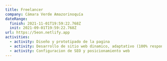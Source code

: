 ```yaml
---
title: Freelancer
company: Cámara Verde Amazorinoquía
dateRange:
  finish: 2021-11-01T19:59:22.768Z
  init: 2021-09-01T19:59:22.768Z
url: https://5eon.netlify.app
activities:
  - activity: Diseño y prototipado de la pagina
  - activity: Desarrollo de sitio web dinamico, adaptativo (100% responsive) y con sistema de gestion de contenidos (NetlifyCMS)
  - activity: Configuracion de SEO y posicionamiento web
---
```

